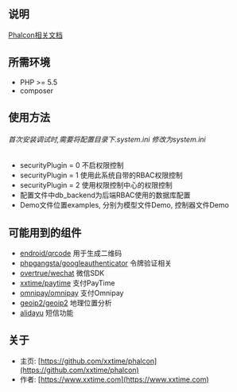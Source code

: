 ## 说明
[Phalcon相关文档](http://docs.phalconphp.com/zh/latest/index.html)


## 所需环境
* PHP >= 5.5
* composer


## 使用方法
###### 首次安装调试时,需要将配置目录下.system.ini 修改为system.ini

* securityPlugin = 0 不启权限控制
* securityPlugin = 1 使用此系统自带的RBAC权限控制
* securityPlugin = 2 使用权限控制中心的权限控制
* 配置文件中db_backend为后端RBAC使用的数据库配置
* Demo文件位置examples, 分别为模型文件Demo, 控制器文件Demo


## 可能用到的组件
* [endroid/qrcode](https://packagist.org/packages/endroid/qrcode) 用于生成二维码
* [phpgangsta/googleauthenticator](https://packagist.org/packages/phpgangsta/googleauthenticator) 令牌验证相关
* [overtrue/wechat](https://packagist.org/packages/overtrue/wechat) 微信SDK
* [xxtime/paytime](https://packagist.org/packages/xxtime/paytime) 支付PayTime
* [omnipay/omnipay](https://packagist.org/packages/omnipay/omnipay) 支付Omnipay
* [geoip2/geoip2](https://packagist.org/packages/geoip2/geoip2) 地理位置分析
* [alidayu](http://www.alidayu.com/) 短信功能


## 关于
* 主页: [https://github.com/xxtime/phalcon](https://github.com/xxtime/phalcon)
* 作者: [https://www.xxtime.com](https://www.xxtime.com)
